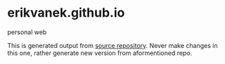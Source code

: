 # erikvanek.github.io
personal web

This is generated output from [source repository](https://github.com/erikvanek/erikvanek.com). Never make changes in this one, rather generate new version from aformentioned repo.
